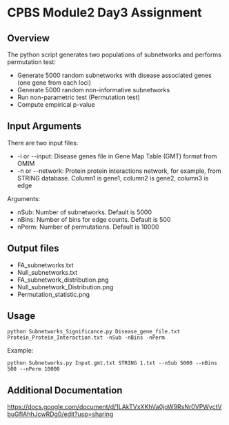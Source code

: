 #  CPBS Module2 Day3 Assignment 

## Overview
The python script generates two populations of subnetworks and performs permutation test:<br>
- Generate 5000 random subnetworks with disease associated genes (one gene from each loci)
- Generate 5000 random non-informative subnetworks 
- Run non-parametric test (Permutation test)
- Compute empirical p-value

## Input Arguments

There are two input files:<br> 
- -i or --input: Disease genes file in Gene Map Table (GMT) format from OMIM <br>
- -n or --network: Protein protein interactions network, for example, from STRING database. Column1 is gene1, column2 is gene2, column3 is edge<br>

Arguments:
- nSub: Number of subnetworks. Default is 5000 <br>
- nBins: Number of bins for edge counts. Default is 500 <br>
- nPerm: Number of permutations. Default is 10000 <br>

## Output files

- FA_subnetworks.txt
- Null_subnetworks.txt
- FA_subnetwork_distribution.png 
- Null_subnetwork_Distribution.png 
- Permutation_statistic.png

## Usage

`python Subnetworks_Significance.py Disease_gene_file.txt Protein_Protein_Interaction.txt -nSub -nBins -nPerm`

Example:

`python Subnetworks.py Input.gmt.txt STRING 1.txt --nSub 5000 --nBins 500 --nPerm 10000`

## Additional Documentation

https://docs.google.com/document/d/1LAkTVxXKhVa0joW9RsNr0VPWyctVbuGfIAhhJcwRDg0/edit?usp=sharing